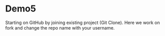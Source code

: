 # Demo5
Starting on GitHub by joining existing project (Git Clone). Here we work on fork and change the repo name with your username.
